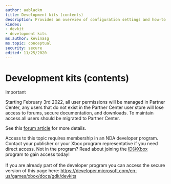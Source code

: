 ```yaml
---
author: aablackm
title: Development kits (contents)
description: Provides an overview of configuration settings and how-to guides for Xbox Development Kits.
kindex:
- devkit
- development kits
ms.author: kevinasg
ms.topic: conceptual
security: secure
edited: 11/25/2020
---
```


# Development kits (contents)
> [!IMPORTANT]
> Starting February 3rd 2022, all user permissions will be managed in Partner Center, any users that do not exist in the Partner Center user store will lose access to forums, secure documentation, and downloads. To maintain access all users should be migrated to Partner Center. <p></p>See this <a href="https://forums.xboxlive.com/articles/132187/breaking-change-user-access-for-forums-secure-docu.html">forum article</a> for more details.  

 Access to this topic requires membership in an NDA developer program. Contact your publisher or your Xbox program representative if you need direct access. Not in the program? Read about joining the <a href="https://www.xbox.com/Developers/id">ID@Xbox</a> program to gain access today!  <br/><br/>If you are already part of the developer program you can access the secure version of this page here: <a target="_blank" href="https://developer.microsoft.com/en-us/games/xbox/docs/gdk/devkits">https://developer.microsoft.com/en-us/games/xbox/docs/gdk/devkits</a>